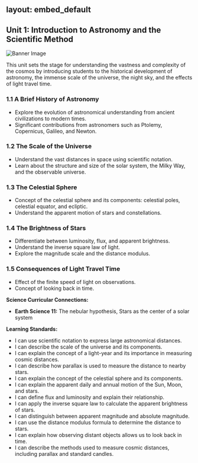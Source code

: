 layout: embed_default
---

## Unit 1: Introduction to Astronomy and the Scientific Method

![Banner Image](./figures/unit1_banner.png)

This unit sets the stage for understanding the vastness and complexity of the cosmos by introducing students to the historical development of astronomy, the immense scale of the universe, the night sky, and the effects of light travel time.

### 1.1 A Brief History of Astronomy
- Explore the evolution of astronomical understanding from ancient civilizations to modern times.
- Significant contributions from astronomers such as Ptolemy, Copernicus, Galileo, and Newton.

### 1.2 The Scale of the Universe
- Understand the vast distances in space using scientific notation.
- Learn about the structure and size of the solar system, the Milky Way, and the observable universe.

### 1.3 The Celestial Sphere
- Concept of the celestial sphere and its components: celestial poles, celestial equator, and ecliptic.
- Understand the apparent motion of stars and constellations.

### 1.4 The Brightness of Stars
- Differentiate between luminosity, flux, and apparent brightness.
- Understand the inverse square law of light.
- Explore the magnitude scale and the distance modulus.

### 1.5 Consequences of Light Travel Time
- Effect of the finite speed of light on observations.
- Concept of looking back in time.

**Science Curricular Connections:**
- **Earth Science 11:** The nebular hypothesis, Stars as the center of a solar system

**Learning Standards:**
- I can use scientific notation to express large astronomical distances.
- I can describe the scale of the universe and its components.
- I can explain the concept of a light-year and its importance in measuring cosmic distances.
- I can describe how parallax is used to measure the distance to nearby stars.
- I can explain the concept of the celestial sphere and its components.
- I can explain the apparent daily and annual motion of the Sun, Moon, and stars.
- I can define flux and luminosity and explain their relationship.
- I can apply the inverse square law to calculate the apparent brightness of stars.
- I can distinguish between apparent magnitude and absolute magnitude.
- I can use the distance modulus formula to determine the distance to stars.
- I can explain how observing distant objects allows us to look back in time.
- I can describe the methods used to measure cosmic distances, including parallax and standard candles.